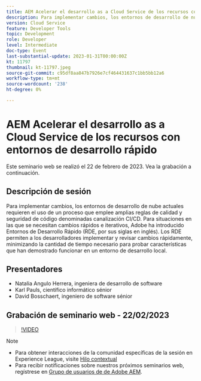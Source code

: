 ```yaml
---
title: AEM Acelerar el desarrollo as a Cloud Service de los recursos con entornos de desarrollo rápido
description: Para implementar cambios, los entornos de desarrollo de nube actuales requieren el uso de un proceso que emplee amplias reglas de calidad y seguridad de código denominadas canalización CI/CD. Para situaciones en las que se necesitan cambios rápidos e iterativos, Adobe ha introducido Entornos de desarrollo rápido (RDE, por sus siglas en inglés). Los RDE permiten a los desarrolladores implementar y revisar cambios rápidamente, minimizando la cantidad de tiempo necesario para probar características que han demostrado funcionar en un entorno de desarrollo local.
version: Cloud Service
feature: Developer Tools
topic: Development
role: Developer
level: Intermediate
doc-type: Event
last-substantial-update: 2023-01-31T00:00:00Z
kt: 11797
thumbnail: kt-11797.jpeg
source-git-commit: c95df8aa847b7926e7cf464431637c1bb5bb12a6
workflow-type: tm+mt
source-wordcount: '238'
ht-degree: 0%

---
```



# AEM Acelerar el desarrollo as a Cloud Service de los recursos con entornos de desarrollo rápido

Este seminario web se realizó el 22 de febrero de 2023. Vea la grabación a continuación.

## Descripción de sesión

Para implementar cambios, los entornos de desarrollo de nube actuales requieren el uso de un proceso que emplee amplias reglas de calidad y seguridad de código denominadas canalización CI/CD. Para situaciones en las que se necesitan cambios rápidos e iterativos, Adobe ha introducido Entornos de Desarrollo Rápido (RDE, por sus siglas en inglés).
Los RDE permiten a los desarrolladores implementar y revisar cambios rápidamente, minimizando la cantidad de tiempo necesario para probar características que han demostrado funcionar en un entorno de desarrollo local.

## Presentadores

* Natalia Angulo Herrera, ingeniera de desarrollo de software
* Karl Pauls, científico informático sénior
* David Bosschaert, ingeniero de software sénior

## Grabación de seminario web - 22/02/2023

>[!VIDEO](https://video.tv.adobe.com/v/3415876)

>[!NOTE]
>
>* Para obtener interacciones de la comunidad específicas de la sesión en Experience League, visite [Hilo contextual](http://bit.ly/3x1Cl8x)
>* Para recibir notificaciones sobre nuestros próximos seminarios web, regístrese en [Grupo de usuarios de de Adobe AEM](https://aem-augs.adobe.com/).